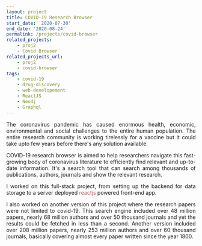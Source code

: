 ```yaml
---
layout: project
title: COVID-19 Research Browser
start_date: '2020-07-30'
end_date: '2020-08-24'
permalink: /projects/covid-browser
related_projects: 
    - proj2
    - Covid Browser
related_projects_url: 
    - proj2
    - covid-browser
tags: 
    - covid-19
    - drug-discovery
    - web-developement
    - ReactJS
    - Neo4j
    - Graphql
---
```


<p style="text-align: justify">The coronavirus pandemic has caused enormous health, economic, environmental and social challenges to the entire human population. The entire research community is working tirelessly for a vaccine but it could take upto few years before there's any solution available.</p>

<p style="text-align: justify">COVID-19 research browser is aimed to help researchers navigate this fast-growing body of coronavirus literature to efficiently find relevant and up-to-date information. It's a search tool that can search among thousands of publications, authors, journals and show the relevant research.</p>

<p style="text-align: justify">I worked on this full-stack project, from setting up the backend for data storage to a server deployed <span style="color: #bf616a; background-color: #f9f9f9">reactjs</span> powered front-end app.</p>

<p style="text-align: justify">I also worked on another version of this project where the research papers were not limited to covid-19. This search engine included over 48 million papers, nearly 68 million authors and over 50 thousand journals and yet the results could be fetched in less than a second. Another version included over 208 million papers, nearly 253 million authors and over 60 thousand journals, basically covering almost every paper written since the year 1800.</p>